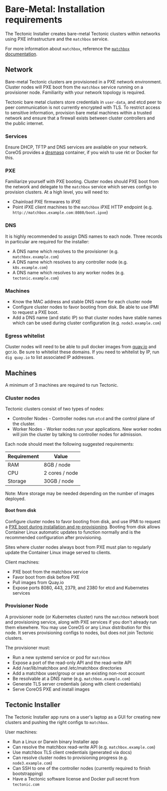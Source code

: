 # Bare-Metal: Installation requirements

The Tectonic Installer creates bare-metal Tectonic clusters within networks using PXE infrastructure and the `matchbox` service.

For more information about `matchbox`, reference the [`matchbox` documentation][matchbox].

## Network

Bare-metal Tectonic clusters are provisioned in a PXE network environment. Cluster nodes will PXE boot from the `matchbox` service running on a provisioner node. Familiarity with your network topology is required.

Tectonic bare metal clusters store credentials in `user-data`, and etcd peer to peer communication is not currently encrypted with TLS. To restrict access to sensitive information, provision bare metal machines within a trusted network and ensure that a firewall exists between cluster controllers and the public internet.

### Services

Ensure DHCP, TFTP and DNS services are available on your network. CoreOS provides a [dnsmasq][matchbox-dnsmasq] container, if you wish to use rkt or Docker for this.

### PXE

Familiarize yourself with PXE booting. Cluster nodes should PXE boot from the network and delegate to the `matchbox` service which serves configs to provision clusters. At a high level, you will need to:

* Chainload PXE firmwares to iPXE
* Point iPXE client machines to the `matchbox` iPXE HTTP endpoint (e.g. `http://matchbox.example.com:8080/boot.ipxe`)

### DNS

It is highly recommended to assign DNS names to each node. Three records in particular are required for the installer:

* A DNS name which resolves to the provisioner (e.g. `matchbox.example.com`)
* A DNS name which resolves to any controller node (e.g. `k8s.example.com`)
* A DNS name which resolves to any worker nodes (e.g. `tectonic.example.com`)

### Machines

* Know the MAC address and stable DNS name for each cluster node
* Configure cluster nodes to favor booting from disk. Be able to use IPMI to request a PXE boot.
* Add a DNS name (and static IP) so that cluster nodes have stable names which can be used during cluster configuration (e.g. `node3.example.com`)

### Egress whitelist

Cluster nodes will need to be able to pull docker images from [quay.io][quay.io] and gcr.io. Be sure to whitelist these domains. If you need to whitelist by IP, run `dig quay.io` to list associated IP addresses. 

## Machines

A minimum of 3 machines are required to run Tectonic.

### Cluster nodes

Tectonic clusters consist of two types of nodes:

* Controller Nodes - Controller nodes run `etcd` and the control plane of the cluster.
* Worker Nodes - Worker nodes run your applications. New worker nodes will join the cluster by talking to controller nodes for admission.

Each node should meet the following suggested requirements:

| Requirement | Value                        |
|-------------|------------------------------|
| RAM         | 8GB / node                   |
| CPU         | 2 cores / node               |
| Storage     | 30GB / node                  |

Note: More storage may be needed depending on the number of images deployed. 

#### Boot from disk

Configure cluster nodes to favor booting from disk, and use IPMI to request a [PXE boot during installation and re-provisioning][reprovision]. Booting from disk allows Container Linux automatic updates to function normally and is the recommended configuration after provisioning.

Sites where cluster nodes always boot from PXE must plan to regularly update the Container Linux image served to clients.

Client machines:

* PXE boot from the matchbox service
* Favor boot from disk before PXE
* Pull images from Quay.io
* Expose ports 8080, 443, 2379, and 2380 for etcd and Kubernetes services

### Provisioner Node

A provisioner node (or Kubernetes cluster) runs the `matchbox` network boot and provisioning service, along with PXE services if you don't already run them elsewhere. You may use CoreOS or any Linux distribution for this node. It serves provisioning configs to nodes, but does not join Tectonic clusters.

The provisioner must:

* Run a new systemd service or pod for `matchbox`
* Expose a port of the read-only API and the read-write API
* Add /var/lib/matchbox and /etc/matchbox directories
* Add a matchbox user/group or use an existing non-root account
* Be resolvable at a DNS name (e.g. `matchbox.example.com`)
* Generate TLS server credentials (along with client credentials)
* Serve CoreOS PXE and install images

## Tectonic Installer

The Tectonic Installer app runs on a user's laptop as a GUI for creating new clusters and pushing the right configs to `matchbox`.

User machines:

* Run a Linux or Darwin binary Installer app
* Can resolve the matchbox read-write API (e.g. `matchbox.example.com`)
* Use matchbox TLS client credentials (generated via docs)
* Can resolve cluster nodes to provisioning progress (e.g. `node3.example.com`)
* Can SSH to one of the controller nodes (currently required to finish bootstrapping)
* Have a Tectonic software license and Docker pull secret from `tectonic.com`


[daemonset]: https://kubernetes.io/docs/concepts/workloads/controllers/daemonset/
[reprovision]: uninstall.md
[matchbox-dnsmasq]: https://github.com/coreos/matchbox/tree/master/contrib/dnsmasq
[matchbox]: https://coreos.com/matchbox
[quay.io]: https://quay.io
